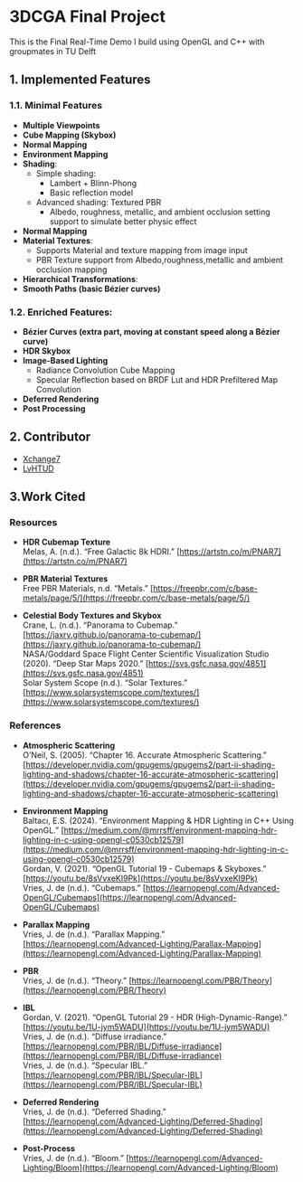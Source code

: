 # 3DCGA Final Project

This is the Final Real-Time Demo I build using OpenGL and C++ with groupmates in TU Delft

## 1. Implemented Features

### 1.1. Minimal Features

- **Multiple Viewpoints**
- **Cube Mapping (Skybox)**
- **Normal Mapping**
- **Environment Mapping**
- **Shading**:
  - Simple shading:
    - Lambert + Blinn-Phong
    - Basic reflection model
  - Advanced shading: Textured PBR
    - Albedo, roughness, metallic, and ambient occlusion setting support to simulate better physic effect
- **Normal Mapping**
- **Material Textures**:
  - Supports Material and texture mapping from image input
  - PBR Texture support from Albedo,roughness,metallic and ambient occlusion mapping
- **Hierarchical Transformations**:
- **Smooth Paths (basic Bézier curves)**
  
### 1.2. Enriched Features:
- **Bézier Curves (extra part, moving at constant speed along a Bézier curve)**
- **HDR Skybox**
- **Image-Based Lighting**
  - Radiance Convolution Cube Mapping
  - Specular Reflection based on BRDF Lut and HDR Prefiltered Map Convolution 
- **Deferred Rendering**
- **Post Processing**

## 2. Contributor
- [Xchange7](https://github.com/Xchange7)
- [LvHTUD](https://github.com/LvHTUD)

## 3.Work Cited

### Resources

- **HDR Cubemap Texture**  
  Melas, A. (n.d.). “Free Galactic 8k HDRI.” [https://artstn.co/m/PNAR7](https://artstn.co/m/PNAR7)

- **PBR Material Textures**  
  Free PBR Materials, n.d. “Metals.” [https://freepbr.com/c/base-metals/page/5/](https://freepbr.com/c/base-metals/page/5/)

- **Celestial Body Textures and Skybox**  
  Crane, L. (n.d.). “Panorama to Cubemap.” [https://jaxry.github.io/panorama-to-cubemap/](https://jaxry.github.io/panorama-to-cubemap/)  
  NASA/Goddard Space Flight Center Scientific Visualization Studio (2020). “Deep Star Maps 2020.” [https://svs.gsfc.nasa.gov/4851](https://svs.gsfc.nasa.gov/4851)  
  Solar System Scope (n.d.). “Solar Textures.” [https://www.solarsystemscope.com/textures/](https://www.solarsystemscope.com/textures/)

### References

- **Atmospheric Scattering**  
  O’Neil, S. (2005). “Chapter 16. Accurate Atmospheric Scattering.” [https://developer.nvidia.com/gpugems/gpugems2/part-ii-shading-lighting-and-shadows/chapter-16-accurate-atmospheric-scattering](https://developer.nvidia.com/gpugems/gpugems2/part-ii-shading-lighting-and-shadows/chapter-16-accurate-atmospheric-scattering)

- **Environment Mapping**  
  Baltacı, E.S. (2024). “Environment Mapping & HDR Lighting in C++ Using OpenGL.” [https://medium.com/@mrrsff/environment-mapping-hdr-lighting-in-c-using-opengl-c0530cb12579](https://medium.com/@mrrsff/environment-mapping-hdr-lighting-in-c-using-opengl-c0530cb12579)  
  Gordan, V. (2021). “OpenGL Tutorial 19 - Cubemaps & Skyboxes.” [https://youtu.be/8sVvxeKI9Pk](https://youtu.be/8sVvxeKI9Pk)  
  Vries, J. de (n.d.). “Cubemaps.” [https://learnopengl.com/Advanced-OpenGL/Cubemaps](https://learnopengl.com/Advanced-OpenGL/Cubemaps)

- **Parallax Mapping**  
  Vries, J. de (n.d.). “Parallax Mapping.” [https://learnopengl.com/Advanced-Lighting/Parallax-Mapping](https://learnopengl.com/Advanced-Lighting/Parallax-Mapping)

- **PBR**  
  Vries, J. de (n.d.). “Theory.” [https://learnopengl.com/PBR/Theory](https://learnopengl.com/PBR/Theory)

- **IBL**  
  Gordan, V. (2021). “OpenGL Tutorial 29 - HDR (High-Dynamic-Range).” [https://youtu.be/1U-jym5WADU](https://youtu.be/1U-jym5WADU)  
  Vries, J. de (n.d.). “Diffuse irradiance.” [https://learnopengl.com/PBR/IBL/Diffuse-irradiance](https://learnopengl.com/PBR/IBL/Diffuse-irradiance)  
  Vries, J. de (n.d.). “Specular IBL.” [https://learnopengl.com/PBR/IBL/Specular-IBL](https://learnopengl.com/PBR/IBL/Specular-IBL)

- **Deferred Rendering**  
  Vries, J. de (n.d.). “Deferred Shading.” [https://learnopengl.com/Advanced-Lighting/Deferred-Shading](https://learnopengl.com/Advanced-Lighting/Deferred-Shading)

- **Post-Process**  
  Vries, J. de (n.d.). “Bloom.” [https://learnopengl.com/Advanced-Lighting/Bloom](https://learnopengl.com/Advanced-Lighting/Bloom)
